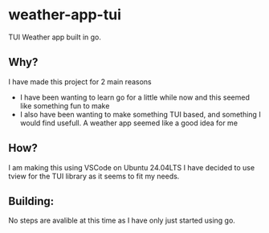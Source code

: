 # weather-app-tui
TUI Weather app built in go.

## Why?
I have made this project for 2 main reasons
 - I have been wanting to learn go for a little while now and this seemed like something fun to make
 - I also have been wanting to make something TUI based, and something I would find usefull. A weather app seemed like a good idea for me

## How?
I am making this using VSCode on Ubuntu 24.04LTS
I have decided to use tview for the TUI library as it seems to fit my needs.

## Building:
No steps are avalible at this time as I have only just started using go.
